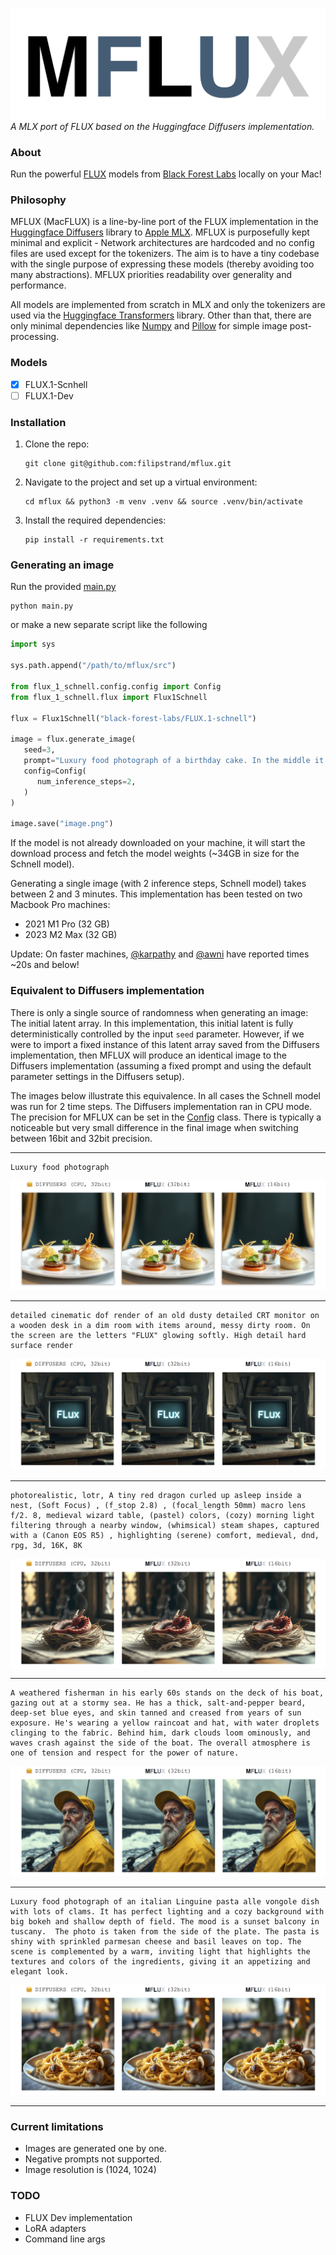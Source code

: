 
![image](src/flux_1_schnell/assets/logo.png)
*A MLX port of FLUX based on the Huggingface Diffusers implementation.*

### About

Run the powerful [FLUX](https://blackforestlabs.ai/#get-flux) models from [Black Forest Labs](https://blackforestlabs.ai) locally on your Mac!

### Philosophy

MFLUX (MacFLUX) is a line-by-line port of the FLUX implementation in the [Huggingface Diffusers](https://github.com/huggingface/diffusers) library to [Apple MLX](https://github.com/ml-explore/mlx). 
MFLUX is purposefully kept minimal and explicit - Network architectures are hardcoded and no config files are used
except for the tokenizers. The aim is to have a tiny codebase with the single purpose of expressing these models 
(thereby avoiding too many abstractions). MFLUX priorities readability over generality and performance.

All models are implemented from scratch in MLX and only the tokenizers are used via the 
[Huggingface Transformers](https://github.com/huggingface/transformers) library. Other than that, there are only minimal dependencies 
like [Numpy](https://numpy.org) and [Pillow](https://pypi.org/project/pillow/) for simple image post-processing.

### Models

- [x] FLUX.1-Scnhell
- [ ] FLUX.1-Dev

### Installation
1. Clone the repo:
    ```
    git clone git@github.com:filipstrand/mflux.git
    ```
2. Navigate to the project and set up a virtual environment:
   ```
   cd mflux && python3 -m venv .venv && source .venv/bin/activate
   ``` 
3. Install the required dependencies:
    ```
   pip install -r requirements.txt
   ```
### Generating an image

Run the provided [main.py](main.py) 
```
python main.py
```

or make a new separate script like the following

```python
import sys

sys.path.append("/path/to/mflux/src")

from flux_1_schnell.config.config import Config
from flux_1_schnell.flux import Flux1Schnell

flux = Flux1Schnell("black-forest-labs/FLUX.1-schnell")

image = flux.generate_image(
   seed=3,
   prompt="Luxury food photograph of a birthday cake. In the middle it has three candles shaped like letters spelling the word 'MLX'. It has perfect lighting and a cozy background with big bokeh and shallow depth of field. The mood is a sunset balcony in tuscany. The photo is taken from the side of the cake. The scene is complemented by a warm, inviting light that highlights the textures and colors of the ingredients, giving it an appetizing and elegant look.",
   config=Config(
      num_inference_steps=2,
   )
)

image.save("image.png")
```

If the model is not already downloaded on your machine, it will start the download process and fetch the model weights (~34GB in size for the Schnell model).

Generating a single image (with 2 inference steps, Schnell model) takes between 2 and 3 minutes. This implementation has been tested on two Macbook Pro machines: 
- 2021 M1 Pro (32 GB) 
- 2023 M2 Max (32 GB)

Update:
On faster machines, [@karpathy](https://gist.github.com/awni/a67d16d50f0f492d94a10418e0592bde?permalink_comment_id=5153531#gistcomment-5153531) and [@awni](https://x.com/awnihannun/status/1823515121827897385) have reported times ~20s and below! 

### Equivalent to Diffusers implementation 

There is only a single source of randomness when generating an image: The initial latent array. 
In this implementation, this initial latent is fully deterministically controlled by the input `seed` parameter. 
However, if we were to import a fixed instance of this latent array saved from the Diffusers implementation, then MFLUX will produce an identical image to the Diffusers implementation (assuming a fixed prompt and using the default parameter settings in the Diffusers setup).


The images below illustrate this equivalence. 
In all cases the Schnell model was run for 2 time steps. 
The Diffusers implementation ran in CPU mode. 
The precision for MFLUX can be set in the [Config](src/flux_1_schnell/config/config.py) class. 
There is typically a noticeable but very small difference in the final image when switching between 16bit and 32bit precision.

---
```
Luxury food photograph
```
![image](src/flux_1_schnell/assets/comparison1.jpg)

---
```
detailed cinematic dof render of an old dusty detailed CRT monitor on a wooden desk in a dim room with items around, messy dirty room. On the screen are the letters "FLUX" glowing softly. High detail hard surface render
```
![image](src/flux_1_schnell/assets/comparison2.jpg)

---

```
photorealistic, lotr, A tiny red dragon curled up asleep inside a nest, (Soft Focus) , (f_stop 2.8) , (focal_length 50mm) macro lens f/2. 8, medieval wizard table, (pastel) colors, (cozy) morning light filtering through a nearby window, (whimsical) steam shapes, captured with a (Canon EOS R5) , highlighting (serene) comfort, medieval, dnd, rpg, 3d, 16K, 8K
```
![image](src/flux_1_schnell/assets/comparison3.jpg)

---


```
A weathered fisherman in his early 60s stands on the deck of his boat, gazing out at a stormy sea. He has a thick, salt-and-pepper beard, deep-set blue eyes, and skin tanned and creased from years of sun exposure. He's wearing a yellow raincoat and hat, with water droplets clinging to the fabric. Behind him, dark clouds loom ominously, and waves crash against the side of the boat. The overall atmosphere is one of tension and respect for the power of nature.
```
![image](src/flux_1_schnell/assets/comparison4.jpg)

---

```
Luxury food photograph of an italian Linguine pasta alle vongole dish with lots of clams. It has perfect lighting and a cozy background with big bokeh and shallow depth of field. The mood is a sunset balcony in tuscany.  The photo is taken from the side of the plate. The pasta is shiny with sprinkled parmesan cheese and basil leaves on top. The scene is complemented by a warm, inviting light that highlights the textures and colors of the ingredients, giving it an appetizing and elegant look.
```
![image](src/flux_1_schnell/assets/comparison5.jpg)

---



### Current limitations

- Images are generated one by one.
- Negative prompts not supported.
- Image resolution is (1024, 1024)

### TODO

- FLUX Dev implementation
- LoRA adapters
- Command line args